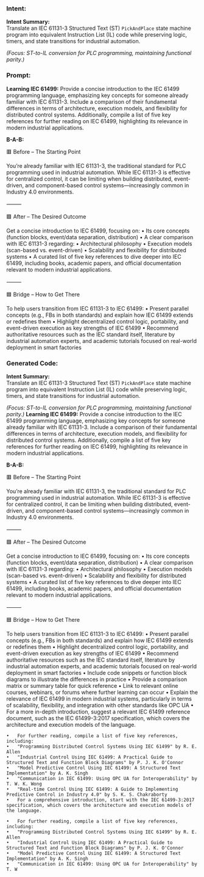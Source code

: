 ### Intent:
**Intent Summary:**  
Translate an IEC 61131-3 Structured Text (ST) `PickAndPlace` state machine program into equivalent Instruction List (IL) code while preserving logic, timers, and state transitions for industrial automation.  

*(Focus: ST-to-IL conversion for PLC programming, maintaining functional parity.)*

### Prompt:
**Learning IEC 61499:**
Provide a concise introduction to the IEC 61499 programming language, emphasizing key concepts for someone already familiar with IEC 61131-3. Include a comparison of their fundamental differences in terms of architecture, execution models, and flexibility for distributed control systems. Additionally, compile a list of five key references for further reading on IEC 61499, highlighting its relevance in modern industrial applications.


**B-A-B:**

🟥 Before – The Starting Point

You’re already familiar with IEC 61131-3, the traditional standard for PLC programming used in industrial automation. While IEC 61131-3 is effective for centralized control, it can be limiting when building distributed, event-driven, and component-based control systems—increasingly common in Industry 4.0 environments.

⸻

🟩 After – The Desired Outcome

Get a concise introduction to IEC 61499, focusing on:
	•	Its core concepts (function blocks, event/data separation, distribution)
	•	A clear comparison with IEC 61131-3 regarding:
	•	Architectural philosophy
	•	Execution models (scan-based vs. event-driven)
	•	Scalability and flexibility for distributed systems
	•	A curated list of five key references to dive deeper into IEC 61499, including books, academic papers, and official documentation relevant to modern industrial applications.

⸻

🟦 Bridge – How to Get There

To help users transition from IEC 61131-3 to IEC 61499:
	•	Present parallel concepts (e.g., FBs in both standards) and explain how IEC 61499 extends or redefines them
	•	Highlight decentralized control logic, portability, and event-driven execution as key strengths of IEC 61499
	•	Recommend authoritative resources such as the IEC standard itself, literature by industrial automation experts, and academic tutorials focused on real-world deployment in smart factories

### Generated Code:
**Intent Summary:**  
Translate an IEC 61131-3 Structured Text (ST) `PickAndPlace` state machine program into equivalent Instruction List (IL) code while preserving logic, timers, and state transitions for industrial automation.  

*(Focus: ST-to-IL conversion for PLC programming, maintaining functional parity.)*
**Learning IEC 61499:**
Provide a concise introduction to the IEC 61499 programming language, emphasizing key concepts for someone already familiar with IEC 61131-3. Include a comparison of their fundamental differences in terms of architecture, execution models, and flexibility for distributed control systems. Additionally, compile a list of five key references for further reading on IEC 61499, highlighting its relevance in modern industrial applications.


**B-A-B:**

🟥 Before – The Starting Point

You’re already familiar with IEC 61131-3, the traditional standard for PLC programming used in industrial automation. While IEC 61131-3 is effective for centralized control, it can be limiting when building distributed, event-driven, and component-based control systems—increasingly common in Industry 4.0 environments.

⸻

🟩 After – The Desired Outcome

Get a concise introduction to IEC 61499, focusing on:
	•	Its core concepts (function blocks, event/data separation, distribution)
	•	A clear comparison with IEC 61131-3 regarding:
	•	Architectural philosophy
	•	Execution models (scan-based vs. event-driven)
	•	Scalability and flexibility for distributed systems
	•	A curated list of five key references to dive deeper into IEC 61499, including books, academic papers, and official documentation relevant to modern industrial applications.

⸻

🟦 Bridge – How to Get There

To help users transition from IEC 61131-3 to IEC 61499:
	•	Present parallel concepts (e.g., FBs in both standards) and explain how IEC 61499 extends or redefines them
	•	Highlight decentralized control logic, portability, and event-driven execution as key strengths of IEC 61499
	•	Recommend authoritative resources such as the IEC standard itself, literature by industrial automation experts, and academic tutorials focused on real-world deployment in smart factories
	•	Include code snippets or function block diagrams to illustrate the differences in practice
	•	Provide a comparison matrix or summary table for quick reference
	•	Link to relevant online courses, webinars, or forums where further learning can occur
	•	Explain the relevance of IEC 61499 in modern industrial systems, particularly in terms of scalability, flexibility, and integration with other standards like OPC UA
	•	For a more in-depth introduction, suggest a relevant IEC 61499 reference document, such as the IEC 61499-3:2017 specification, which covers the architecture and execution models of the language.

	•	For further reading, compile a list of five key references, including:
	•	"Programming Distributed Control Systems Using IEC 61499" by R. E. Allen
	•	"Industrial Control Using IEC 61499: A Practical Guide to Structured Text and Function Block Diagrams" by P. J. K. O'Connor
	•	"Model Predictive Control Using IEC 61499: A Structured Text Implementation" by A. K. Singh
	•	"Communication in IEC 61499: Using OPC UA for Interoperability" by T. W. K. Wong
	•	"Real-time Control Using IEC 61499: A Guide to Implementing Predictive Control in Industry 4.0" by S. K. S. Chakraborty
	•	For a comprehensive introduction, start with the IEC 61499-3:2017 specification, which covers the architecture and execution models of the language.

	•	For further reading, compile a list of five key references, including:
	•	"Programming Distributed Control Systems Using IEC 61499" by R. E. Allen
	•	"Industrial Control Using IEC 61499: A Practical Guide to Structured Text and Function Block Diagrams" by P. J. K. O'Connor
	•	"Model Predictive Control Using IEC 61499: A Structured Text Implementation" by A. K. Singh
	•	"Communication in IEC 61499: Using OPC UA for Interoperability" by T. W
